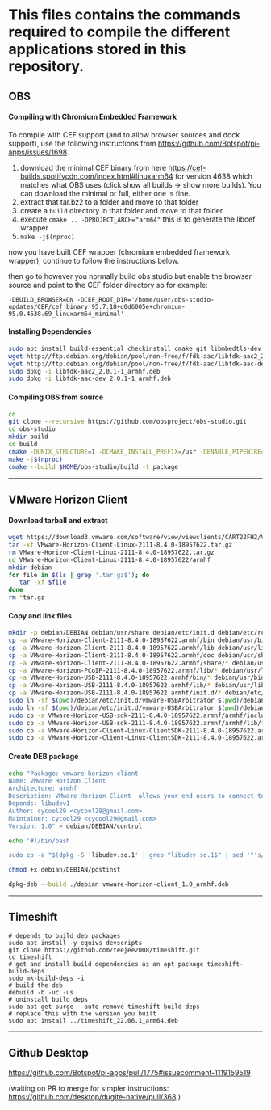 # This files contains the commands required to compile the different applications stored in this repository.

## OBS

#### Compiling with Chromium Embedded Framework

To compile with CEF support (and to allow browser sources and dock support), use the following instructions from https://github.com/Botspot/pi-apps/issues/1698.

1. download the minimal CEF binary from here https://cef-builds.spotifycdn.com/index.html#linuxarm64 for version 4638 which matches what OBS uses (click show all builds -> show more builds). You can download the minimal or full, either one is fine.
2. extract that tar.bz2 to a folder and move to that folder
3. create a `build` directory in that folder and move to that folder
4. execute `cmake .. -DPROJECT_ARCH="arm64"` this is to generate the libcef wrapper
4. `make -j$(nproc)`

now you have built CEF wrapper (chromium embedded framework wrapper), continue to follow the instructions below.

then go to however you normally build obs studio but enable the browser source and point to the CEF folder directory
so for example:
```
-DBUILD_BROWSER=ON -DCEF_ROOT_DIR='/home/user/obs-studio-updates/CEF/cef_binary_95.7.18+g0d6005e+chromium-95.0.4638.69_linuxarm64_minimal'
```

#### Installing Dependencies

```bash
sudo apt install build-essential checkinstall cmake git libmbedtls-dev libasound2-dev libavcodec-dev libavdevice-dev libavfilter-dev libavformat-dev libavutil-dev libcurl4-openssl-dev libfontconfig1-dev libfreetype6-dev libgl1-mesa-dev libjack-jackd2-dev libjansson-dev libluajit-5.1-dev libpulse-dev libqt5x11extras5-dev libspeexdsp-dev libswresample-dev libswscale-dev libudev-dev libv4l-dev libvlc-dev libx11-dev libx11-xcb1 libx11-xcb-dev libxcb-xinput0 libxcb-xinput-dev libxcb-randr0 libxcb-randr0-dev libxcb-xfixes0 libxcb-xfixes0-dev libx264-dev libxcb-shm0-dev libxcb-xinerama0-dev libxcomposite-dev libxinerama-dev pkg-config python3-dev qtbase5-dev libqt5svg5-dev swig libwayland-dev qtbase5-private-dev libpci-dev
wget http://ftp.debian.org/debian/pool/non-free/f/fdk-aac/libfdk-aac2_2.0.1-1_armhf.deb
wget http://ftp.debian.org/debian/pool/non-free/f/fdk-aac/libfdk-aac-dev_2.0.1-1_armhf.deb
sudo dpkg -i libfdk-aac2_2.0.1-1_armhf.deb
sudo dpkg -i libfdk-aac-dev_2.0.1-1_armhf.deb
```

#### Compiling OBS from source

```bash
cd
git clone --recursive https://github.com/obsproject/obs-studio.git
cd obs-studio
mkdir build
cd build
cmake -DUNIX_STRUCTURE=1 -DCMAKE_INSTALL_PREFIX=/usr -DENABLE_PIPEWIRE=OFF -DBUILD_BROWSER=OFF ..
make -j$(nproc)
cmake --build $HOME/obs-studio/build -t package
```
------

## VMware Horizon Client

#### Download tarball and extract 

```bash
wget https://download3.vmware.com/software/view/viewclients/CART22FH2/VMware-Horizon-Client-Linux-2111-8.4.0-18957622.tar.gz
tar -xf VMware-Horizon-Client-Linux-2111-8.4.0-18957622.tar.gz
rm VMware-Horizon-Client-Linux-2111-8.4.0-18957622.tar.gz
cd VMware-Horizon-Client-Linux-2111-8.4.0-18957622/armhf
mkdir debian
for file in $(ls | grep '.tar.gz$'); do
   tar -xf $file
done
rm *tar.gz
```

#### Copy and link files

```bash
mkdir -p debian/DEBIAN debian/usr/share debian/etc/init.d debian/etc/rc5.d debian/etc/rc6.d debian/usr/include
cp -a VMware-Horizon-Client-2111-8.4.0-18957622.armhf/bin debian/usr/bin
cp -a VMware-Horizon-Client-2111-8.4.0-18957622.armhf/lib debian/usr/lib
cp -a VMware-Horizon-Client-2111-8.4.0-18957622.armhf/doc debian/usr/share/doc
cp -a VMware-Horizon-Client-2111-8.4.0-18957622.armhf/share/* debian/usr/share/
cp -a VMware-Horizon-PCoIP-2111-8.4.0-18957622.armhf/lib/* debian/usr/lib/
cp -a VMware-Horizon-USB-2111-8.4.0-18957622.armhf/bin/* debian/usr/bin/
cp -a VMware-Horizon-USB-2111-8.4.0-18957622.armhf/lib/* debian/usr/lib/
cp -a VMware-Horizon-USB-2111-8.4.0-18957622.armhf/init.d/* debian/etc/init.d/
sudo ln -sf $(pwd)/debian/etc/init.d/vmware-USBArbitrator $(pwd)/debian/etc/rc5.d/S50vmware-USBArbitrator
sudo ln -sf $(pwd)/debian/etc/init.d/vmware-USBArbitrator $(pwd)/debian/etc/rc6.d/K08vmware-USBArbitrator
sudo cp -a VMware-Horizon-USB-sdk-2111-8.4.0-18957622.armhf/armhf/include/* debian/usr/include/
sudo cp -a VMware-Horizon-USB-sdk-2111-8.4.0-18957622.armhf/armhf/lib/* debian/usr/lib/
sudo cp -a VMware-Horizon-Client-Linux-ClientSDK-2111-8.4.0-18957622.armhf/lib/* debian/usr/lib/
sudo cp -a VMware-Horizon-Client-Linux-ClientSDK-2111-8.4.0-18957622.armhf/include/* debian/usr/include/
```

#### Create DEB package

```bash
echo "Package: vmware-horizon-client
Name: VMware Horizon Client
Architecture: armhf
Description: VMware Horizon Client  allows your end users to connect to their VM from a device of choice, including Windows, macOS, iOS, Linux, Chrome, and Android.
Depends: libudev1
Author: cycool29 <cycool29@gmail.com>
Maintainer: cycool29 <cycool29@gmail.com>
Version: 1.0" > debian/DEBIAN/control

echo '#!/bin/bash

sudo cp -a "$(dpkg -S 'libudev.so.1' | grep "libudev.so.1$" | sed '"'s/.*: //g'"')" /usr/lib/libudev.so.0' > debian/DEBIAN/postinst

chmod +x debian/DEBIAN/postinst

dpkg-deb --build ./debian vmware-horizon-client_1.0_armhf.deb
```

------

## Timeshift

```
# depends to build deb packages
sudo apt install -y equivs devscripts
git clone https://github.com/teejee2008/timeshift.git
cd timeshift
# get and install build dependencies as an apt package timeshift-build-deps
sudo mk-build-deps -i
# build the deb
debuild -b -uc -us
# uninstall build deps
sudo apt-get purge --auto-remove timeshift-build-deps
# replace this with the version you built
sudo apt install ../timeshift_22.06.1_arm64.deb
```

------

## Github Desktop

https://github.com/Botspot/pi-apps/pull/1775#issuecomment-1119159519

(waiting on PR to merge for simpler instructions: https://github.com/desktop/dugite-native/pull/368 )
